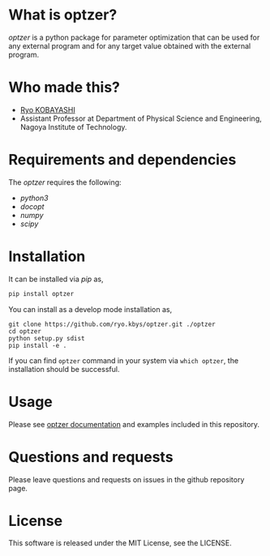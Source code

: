 # What is optzer?

*optzer* is a python package for parameter optimization that can be used for any external program and for any target value obtained with the external program.

# Who made this?
* [Ryo KOBAYASHI](http://ryokbys.web.nitech.ac.jp/index.html)
* Assistant Professor at Department of Physical Science and Engineering, Nagoya Institute of Technology.

# Requirements and dependencies

The *optzer* requires the following:

- *python3*
- *docopt*
- *numpy*
- *scipy*

# Installation

It can be installed via *pip* as,
```bash
pip install optzer
```

You can install as a develop mode installation as,
```shell
git clone https://github.com/ryo.kbys/optzer.git ./optzer
cd optzer
python setup.py sdist
pip install -e .
```

If you can find `optzer` command in your system via `which optzer`, the installation should be successful.

# Usage

Please see [optzer documentation](http://ryokbys.web.nitech.ac.jp/contents/optzer_doc/) and examples included in this repository.

# Questions and requests

Please leave questions and requests on issues in the github repository page.

# License

This software is released under the MIT License, see the LICENSE.

